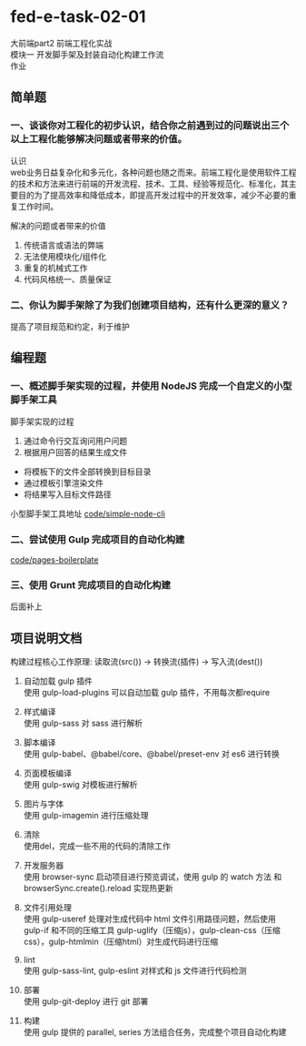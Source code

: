 # fed-e-task-02-01
大前端part2 前端工程化实战  
模块一 开发脚手架及封装自动化构建工作流  
作业  

## 简单题
### 一、谈谈你对工程化的初步认识，结合你之前遇到过的问题说出三个以上工程化能够解决问题或者带来的价值。
认识  
web业务日益复杂化和多元化，各种问题也随之而来。前端工程化是使用软件工程的技术和方法来进行前端的开发流程、技术、工具、经验等规范化、标准化，其主要目的为了提高效率和降低成本，即提高开发过程中的开发效率，减少不必要的重复工作时间。

解决的问题或者带来的价值  
1. 传统语言或语法的弊端  
2. 无法使用模块化/组件化  
3. 重复的机械式工作  
4. 代码风格统一、质量保证  

### 二、你认为脚手架除了为我们创建项目结构，还有什么更深的意义？
提高了项目规范和约定，利于维护

## 编程题
### 一、概述脚手架实现的过程，并使用 NodeJS 完成一个自定义的小型脚手架工具
脚手架实现的过程  
1. 通过命令行交互询问用户问题  
2. 根据用户回答的结果生成文件  
* 将模板下的文件全部转换到目标目录  
* 通过模板引擎渲染文件  
* 将结果写入目标文件路径

小型脚手架工具地址
[code/simple-node-cli](https://github.com/shissan/lagou-web/blob/master/task/fed-e-task-02-01/code/simple-node-cli)

### 二、尝试使用 Gulp 完成项目的自动化构建
[code/pages-boilerplate](https://github.com/shissan/lagou-web/blob/master/task/fed-e-task-02-01/code/pages-boilerplate)

### 三、使用 Grunt 完成项目的自动化构建
后面补上

## 项目说明文档
构建过程核心工作原理: 读取流(src()) -> 转换流(插件) -> 写入流(dest())  

1. 自动加载 gulp 插件  
使用 gulp-load-plugins 可以自动加载 gulp 插件，不用每次都require

2. 样式编译  
使用 gulp-sass 对 sass 进行解析

3. 脚本编译  
使用 gulp-babel、@babel/core、@babel/preset-env 对 es6 进行转换

4. 页面模板编译  
使用 gulp-swig 对模板进行解析

5. 图片与字体  
使用 gulp-imagemin 进行压缩处理

6. 清除  
使用del，完成一些不用的代码的清除工作

7. 开发服务器  
使用 browser-sync 启动项目进行预览调试，使用 gulp 的 watch 方法 和 browserSync.create().reload 实现热更新

8. 文件引用处理  
使用 gulp-useref 处理对生成代码中 html 文件引用路径问题，然后使用 gulp-if 和不同的压缩工具 gulp-uglify（压缩js），gulp-clean-css（压缩css），gulp-htmlmin（压缩html）对生成代码进行压缩

9. lint  
使用 gulp-sass-lint, gulp-eslint 对样式和 js 文件进行代码检测

10. 部署  
使用 gulp-git-deploy 进行 git 部署

11. 构建  
使用 gulp 提供的 parallel, series 方法组合任务，完成整个项目自动化构建
